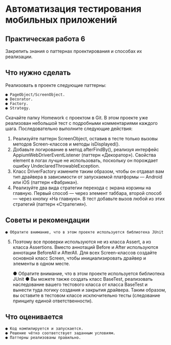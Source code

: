 # Автоматизация тестирования мобильных приложений

## Практическая работа 6 

Закрепить знания о паттернах проектирования и способах их реализации.

## Что нужно сделать

Реализовать в проекте следующие паттерны:

    ● PageObject/ScreenObject.
    ● Decorator.
    ● Factory.
    ● Strategy.

Скачайте папку Homework с проектом в Git. В этом проекте уже реализован
небольшой тест с подробными комментариями каждого шага.
Последовательно выполните следующие действия:
1. Реализуйте паттерн ScreenObject, оставив в тесте только вызовы
методов Screen-классов и методы isDisplayed().
2. Добавьте логирование в метод afterFindBy(), реализуя интерфейс
AppiumWebDriverEventListener (паттерн «Декоратор»). Свойства element
в логах лучше не использовать, поскольку он порождает ошибку
UndeclaredThrowableException.
3. Класс DriverFactory измените таким образом, чтобы он отдавал вам тип
драйвера в зависимости от запускаемой платформы — Android или iOS
(паттерн «Фабрика»).
4. Реализуйте два вида стратегии перехода с экрана корзины на главную.
Первый способ — через элемент таббара, второй способ — через кнопку
«На главную». В тест добавьте вызов любой из этих стратегий (паттерн
«Стратегия»).

## Советы и рекомендации
    ● Обратите внимание, что в этом проекте используется библиотека JUnit
5. Поэтому все проверки используются не из класса Assert, а из класса
Assertions. Вместо аннотаций Before и After используются аннотации
BeforeAll и AfterAll.
Для всех Screen-классов создайте основной класс Screen, чтобы
инициализировать драйвер и элементы в одном месте.

    ● Обратите внимание, что в этом проекте используется библиотека JUnit
    ● Вы можете также создать класс BaseTest, реализовать наследование
вашего тестового класса от класса BaseTest и вынести туда логику
создания и закрытия драйвера. Таким образом, вы оставите в тестовом
классе исключительно тесты (следование принципу единой
ответственности).

## Что оценивается
    ● Код компилируется и запускается.
    ● Решение чётко соответствует заданным условиям.
    ● Паттерны реализованы правильно.
